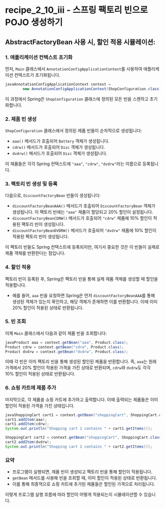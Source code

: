 
# recipe_2_10_iii - 스프링 팩토리 빈으로 POJO 생성하기

## AbstractFactoryBean 사용 시, 할인 적용 시뮬레이션:

### 1\. **애플리케이션 컨텍스트 초기화**

먼저, `Main` 클래스에서 `AnnotationConfigApplicationContext`를 사용하여 애플리케이션 컨텍스트가 초기화됩니다.

```java
javaAnnotationConfigApplicationContext context =
        new AnnotationConfigApplicationContext(ShopConfiguration.class);
```

이 과정에서 Spring은 `ShopConfiguration` 클래스에 정의된 모든 빈을 스캔하고 초기화합니다.

### 2\. **제품 빈 생성**

`ShopConfiguration` 클래스에서 정의된 제품 빈들이 순차적으로 생성됩니다:

* `aaa()` 메서드가 호출되어 `Battery` 객체가 생성됩니다.
* `cdrw()` 메서드가 호출되어 `Disc` 객체가 생성됩니다.
* `dvdrw()` 메서드가 호출되어 `Disc` 객체가 생성됩니다.

이 제품들은 각각 Spring 컨텍스트에 `"aaa"`, `"cdrw"`, `"dvdrw"`라는 이름으로 등록됩니다.

### 3\. **팩토리 빈 생성 및 등록**

다음으로, `DiscountFactoryBean` 빈들이 생성됩니다:

* `discountFactoryBeanAAA()` 메서드가 호출되어 `DiscountFactoryBean` 객체가 생성됩니다. 이 팩토리 빈에는 `"aaa"` 제품이 할당되고 20% 할인이 설정됩니다.
* `discountFactoryBeanCDRW()` 메서드가 호출되어 `"cdrw"` 제품에 10% 할인이 적용된 팩토리 빈이 생성됩니다.
* `discountFactoryBeanDVDRW()` 메서드가 호출되어 `"dvdrw"` 제품에 10% 할인이 적용된 팩토리 빈이 생성됩니다.

이 팩토리 빈들도 Spring 컨텍스트에 등록되지만, 여기서 중요한 것은 이 빈들이 실제로 제품 객체를 반환한다는 점입니다.

### 4\. **할인 적용**

팩토리 빈이 등록된 후, Spring은 팩토리 빈을 통해 실제 제품 객체를 생성할 때 할인을 적용합니다.

* 예를 들어, `aaa` 빈을 요청하면 Spring은 먼저 `discountFactoryBeanAAA`를 통해 생성된 객체가 있는지 확인하고, 해당 객체가 존재하면 이를 반환합니다. 이때 이미 20% 할인이 적용된 상태로 반환됩니다.

### 5\. **빈 조회**

이제 `Main` 클래스에서 다음과 같이 제품 빈을 조회합니다:

```java
javaProduct aaa = context.getBean("aaa", Product.class);
Product cdrw = context.getBean("cdrw", Product.class);
Product dvdrw = context.getBean("dvdrw", Product.class);
```

이때 각 빈은 이미 팩토리 빈을 통해 생성된 할인된 제품을 반환합니다. 즉, `aaa`는 원래 가격에서 20% 할인이 적용된 가격을 가진 상태로 반환되며, `cdrw`와 `dvdrw`도 각각 10% 할인이 적용된 상태로 반환됩니다.

### 6\. **쇼핑 카트에 제품 추가**

마지막으로, 각 제품을 쇼핑 카트에 추가하고 출력합니다. 이때 출력되는 제품들은 이미 할인이 적용된 가격을 가진 상태입니다.

```java
javaShoppingCart cart1 = context.getBean("shoppingCart", ShoppingCart.class);
cart1.addItem(aaa);
cart1.addItem(cdrw);
System.out.println("Shopping cart 1 contains " + cart1.getItems());

ShoppingCart cart2 = context.getBean("shoppingCart", ShoppingCart.class);
cart2.addItem(dvdrw);
System.out.println("Shopping cart 2 contains " + cart2.getItems());
```

### 요약

* 프로그램이 실행되면, 제품 빈이 생성되고 팩토리 빈을 통해 할인이 적용됩니다.
* `getBean` 메서드를 사용해 빈을 조회할 때, 이미 할인이 적용된 상태로 반환됩니다.
* 이를 통해 최종적으로 쇼핑 카트에 추가된 제품들은 할인된 가격으로 처리됩니다.

이렇게 프로그램 실행 흐름에 따라 할인이 어떻게 적용되는지 시뮬레이션할 수 있습니다.

